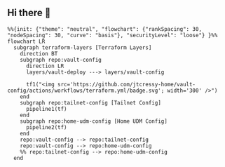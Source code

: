 ## Hi there 👋

<!--

**Here are some ideas to get you started:**

🙋‍♀️ A short introduction - what is your organization all about?
🌈 Contribution guidelines - how can the community get involved?
👩‍💻 Useful resources - where can the community find your docs? Is there anything else the community should know?
🍿 Fun facts - what does your team eat for breakfast?
🧙 Remember, you can do mighty things with the power of [Markdown](https://docs.github.com/github/writing-on-github/getting-started-with-writing-and-formatting-on-github/basic-writing-and-formatting-syntax)
-->
```mermaid
%%{init: {"theme": "neutral", "flowchart": {"rankSpacing": 30, "nodeSpacing": 30, "curve": "basis"}, "securityLevel": "loose"} }%%
flowchart LR
  subgraph terraform-layers [Terraform Layers]
    direction BT
    subgraph repo:vault-config
      direction LR
      layers/vault-deploy ---> layers/vault-config
      
      tf1("<img src='https://github.com/jtcressy-home/vault-config/actions/workflows/terraform.yml/badge.svg'; width='300' />")
    end
    subgraph repo:tailnet-config [Tailnet Config]
      pipeline1(tf)
    end
    subgraph repo:home-udm-config [Home UDM Config]
      pipeline2(tf)
    end
    repo:vault-config --> repo:tailnet-config
    repo:vault-config --> repo:home-udm-config
    %% repo:tailnet-config --> repo:home-udm-config
  end
```
